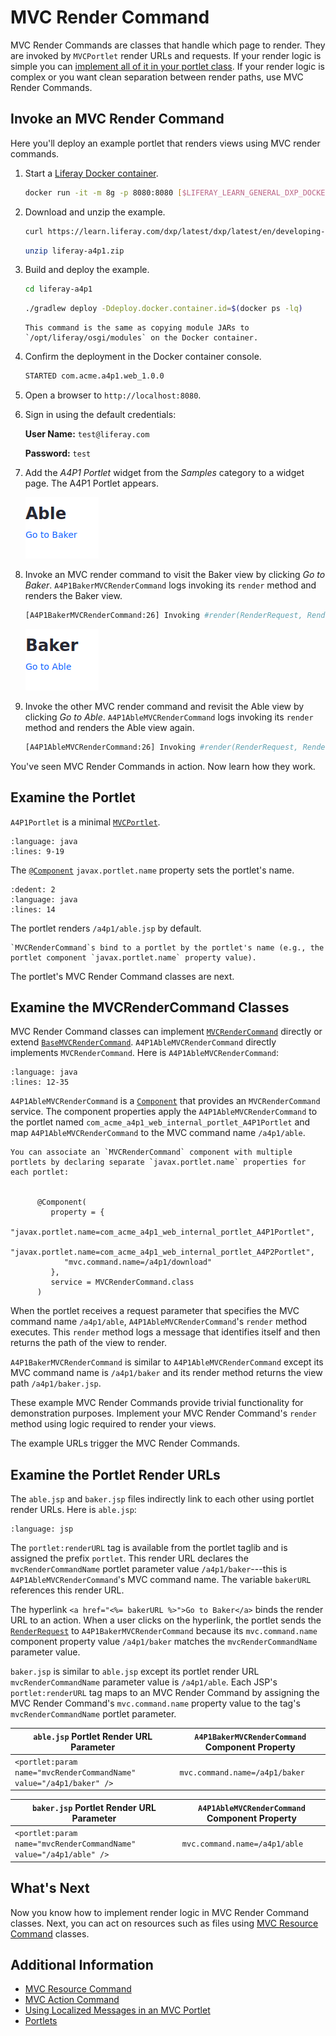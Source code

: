 # MVC Render Command

MVC Render Commands are classes that handle which page to render. They are invoked by `MVCPortlet` render URLs and requests. If your render logic is simple you can [implement all of it in your portlet class](./rendering-views-with-mvc-portlet.md). If your render logic is complex or you want clean separation between render paths, use MVC Render Commands.

## Invoke an MVC Render Command

Here you'll deploy an example portlet that renders views using MVC render commands.

1. Start a [Liferay Docker container](../../../installation-and-upgrades/installing-liferay/using-liferay-docker-images/docker-container-basics.md).

   ```bash
   docker run -it -m 8g -p 8080:8080 [$LIFERAY_LEARN_GENERAL_DXP_DOCKER_IMAGE$]
   ```

1. Download and unzip the example.

   ```bash
   curl https://learn.liferay.com/dxp/latest/dxp/latest/en/developing-applications/developing-a-java-web-application/using-mvc/liferay-a4p1.zip -O
   ```

   ```bash
   unzip liferay-a4p1.zip
   ```

1. Build and deploy the example.

    ```bash
    cd liferay-a4p1
    ```

    ```bash
    ./gradlew deploy -Ddeploy.docker.container.id=$(docker ps -lq)
    ```

    ```{note}
    This command is the same as copying module JARs to `/opt/liferay/osgi/modules` on the Docker container.
    ```

1. Confirm the deployment in the Docker container console.

    ```bash
    STARTED com.acme.a4p1.web_1.0.0
    ```

1. Open a browser to `http://localhost:8080`.

1. Sign in using the default credentials:

   **User Name:** `test@liferay.com`

   **Password:** `test`

1. Add the *A4P1 Portlet* widget from the *Samples* category to a widget page. The A4P1 Portlet appears.

    ![You've added the A4P1 Portlet to a page.](./mvc-render-command/images/01.png)

1. Invoke an MVC render command to visit the Baker view by clicking *Go to Baker*. `A4P1BakerMVCRenderCommand` logs invoking its `render` method and renders the Baker view.

    ```bash
    [A4P1BakerMVCRenderCommand:26] Invoking #render(RenderRequest, RenderResponse)
    ```

    ![You're rendering the Baker view.](./mvc-render-command/images/02.png)

1. Invoke the other MVC render command and revisit the Able view by clicking *Go to Able*. `A4P1AbleMVCRenderCommand` logs invoking its `render` method and renders the Able view again.

    ```bash
    [A4P1AbleMVCRenderCommand:26] Invoking #render(RenderRequest, RenderResponse)
    ```

You've seen MVC Render Commands in action. Now learn how they work.


## Examine the Portlet

`A4P1Portlet` is a minimal [`MVCPortlet`](https://github.com/liferay/liferay-portal/blob/[$LIFERAY_LEARN_PORTAL_GIT_TAG$]/portal-kernel/src/com/liferay/portal/kernel/portlet/bridges/mvc/MVCPortlet.java).

```{literalinclude} ./mvc-render-command/resources/liferay-a4p1.zip/a4p1-web/src/main/java/com/acme/a4p1/web/internal/portlet/A4P1Portlet.java
:language: java
:lines: 9-19
```

The [`@Component`](https://osgi.org/javadoc/r6/residential/org/osgi/service/component/annotations/Component.html) `javax.portlet.name` property sets the portlet's name.

```{literalinclude} ./mvc-render-command/resources/liferay-a4p1.zip/a4p1-web/src/main/java/com/acme/a4p1/web/internal/portlet/A4P1Portlet.java
:dedent: 2
:language: java
:lines: 14
```

The portlet renders `/a4p1/able.jsp` by default.

```{note}
`MVCRenderCommand`s bind to a portlet by the portlet's name (e.g., the portlet component `javax.portlet.name` property value).
```

The portlet's MVC Render Command classes are next.

## Examine the MVCRenderCommand Classes

MVC Render Command classes can implement [`MVCRenderCommand`](https://github.com/liferay/liferay-portal/blob/[$LIFERAY_LEARN_PORTAL_GIT_TAG$]/portal-kernel/src/com/liferay/portal/kernel/portlet/bridges/mvc/MVCRenderCommand.java) directly or extend [`BaseMVCRenderCommand`](https://github.com/liferay/liferay-portal/blob/[$LIFERAY_LEARN_PORTAL_GIT_TAG$]/portal-kernel/src/com/liferay/portal/kernel/portlet/bridges/mvc/BaseMVCRenderCommand.java). `A4P1AbleMVCRenderCommand` directly implements `MVCRenderCommand`. Here is `A4P1AbleMVCRenderCommand`:

```{literalinclude} ./mvc-render-command/resources/liferay-a4p1.zip/a4p1-web/src/main/java/com/acme/a4p1/web/internal/portlet/action/A4P1AbleMVCRenderCommand.java
:language: java
:lines: 12-35
```

`A4P1AbleMVCRenderCommand` is a [`Component`](https://docs.osgi.org/javadoc/osgi.cmpn/7.0.0/org/osgi/service/component/annotations/Component.html) that provides an `MVCRenderCommand` service. The component properties apply the `A4P1AbleMVCRenderCommand` to the portlet named `com_acme_a4p1_web_internal_portlet_A4P1Portlet` and map `A4P1AbleMVCRenderCommand` to the MVC command name `/a4p1/able`.

```{note}
You can associate an `MVCRenderCommand` component with multiple portlets by declaring separate `javax.portlet.name` properties for each portlet:

      
      @Component(
         property = {
            "javax.portlet.name=com_acme_a4p1_web_internal_portlet_A4P1Portlet",
            "javax.portlet.name=com_acme_a4p1_web_internal_portlet_A4P2Portlet",
            "mvc.command.name=/a4p1/download"
         },
         service = MVCRenderCommand.class
      )
```

When the portlet receives a request parameter that specifies the MVC command name `/a4p1/able`, `A4P1AbleMVCRenderCommand`'s `render` method executes. This `render` method logs a message that identifies itself and then returns the path of the view to render.

`A4P1BakerMVCRenderCommand` is similar to `A4P1AbleMVCRenderCommand` except its MVC command name is `/a4p1/baker` and its render method returns the view path `/a4p1/baker.jsp`.

These example MVC Render Commands provide trivial functionality for demonstration purposes. Implement your MVC Render Command's `render` method using logic required to render your views.

The example URLs trigger the MVC Render Commands.

## Examine the Portlet Render URLs

The `able.jsp` and `baker.jsp` files indirectly link to each other using portlet render URLs. Here is `able.jsp`:

```{literalinclude} ./mvc-render-command/resources/liferay-a4p1.zip/a4p1-web/src/main/resources/META-INF/resources/a4p1/able.jsp
:language: jsp
```

The `portlet:renderURL` tag is available from the portlet taglib and is assigned the prefix `portlet`. This render URL declares the `mvcRenderCommandName` portlet parameter value `/a4p1/baker`---this is `A4P1AbleMVCRenderCommand`'s MVC command name. The variable `bakerURL` references this render URL.

The hyperlink `<a href="<%= bakerURL %>">Go to Baker</a>` binds the render URL to an action. When a user clicks on the hyperlink, the portlet sends the [`RenderRequest`](https://docs.liferay.com/portlet-api/2.0/javadocs/javax/portlet/RenderRequest.html) to `A4P1BakerMVCRenderCommand` because its `mvc.command.name` component property value `/a4p1/baker` matches the `mvcRenderCommandName` parameter value.

`baker.jsp` is similar to `able.jsp` except its portlet render URL `mvcRenderCommandName` parameter value is `/a4p1/able`. Each JSP's `portlet:renderURL` tag maps to an MVC Render Command by assigning the MVC Render Command's `mvc.command.name` property value to the tag's `mvcRenderCommandName` portlet parameter.

| `able.jsp` Portlet Render URL Parameter | `A4P1BakerMVCRenderCommand` Component Property |
| ----------------------------- | ----------------------------------------------- |
| `<portlet:param name="mvcRenderCommandName" value="/a4p1/baker" />` | `mvc.command.name=/a4p1/baker` |

| `baker.jsp` Portlet Render URL Parameter | `A4P1AbleMVCRenderCommand` Component Property |
| ----------------------------- | ----------------------------------------------- |
| `<portlet:param name="mvcRenderCommandName" value="/a4p1/able" />` | `mvc.command.name=/a4p1/able` |

## What's Next

Now you know how to implement render logic in MVC Render Command classes. Next, you can act on resources such as files using [MVC Resource Command](./mvc-resource-command.md) classes. 

## Additional Information

* [MVC Resource Command](./mvc-resource-command.md)
* [MVC Action Command](./mvc-action-command.md)
* [Using Localized Messages in an MVC Portlet](./using-localized-messages-in-an-mvc-portlet.md)
* [Portlets](../reference/portlets.md)
